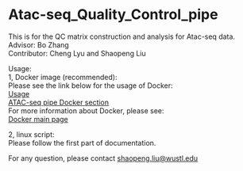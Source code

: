 # Atac-seq_Quality_Control_pipe
This is for the QC matrix construction and analysis for Atac-seq data.  
Advisor: Bo Zhang  
Contributor: Cheng Lyu and Shaopeng Liu  

Usage:  
1, Docker image (recommended):  
Please see the link below for the usage of Docker:  
[Usage](https://github.com/ShaopengLiu1/Atac-seq_Quality_Control_pipe/blob/master/Usage.md)  
[ATAC-seq pipe Docker section](https://hub.docker.com/r/zhanglab/atac-seq/)  
For more information about Docker, please see:  
[Docker main page](https://www.docker.com/)  

2, linux script:  
Please follow the first part of documentation.  

For any question, please contact shaopeng.liu@wustl.edu



